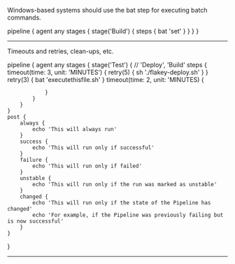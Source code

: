 Windows-based systems should use the bat step for executing batch commands.

pipeline {
    agent any
    stages {
        stage('Build') {
            steps {
                bat 'set'
            }
        }
    }
}


---

Timeouts and retries, clean-ups, etc.

pipeline {
    agent any
    stages {
        stage('Test') { // 'Deploy', 'Build'
            steps {
                timeout(time: 3, unit: 'MINUTES') {
                    retry(5) {
                        sh './flakey-deploy.sh'
                    }
                }
                retry(3) {
                    bat 'executethisfile.sh'
                }
                timeout(time: 2, unit: 'MINUTES) {
                    
                }
            }
        }
    }
    post {
        always {
            echo 'This will always run'
        }
        success {
            echo 'This will run only if successful'
        }
        failure {
            echo 'This will run only if failed'
        }
        unstable {
            echo 'This will run only if the run was marked as unstable'
        }
        changed {
            echo 'This will run only if the state of the Pipeline has changed'
            echo 'For example, if the Pipeline was previously failing but is now successful'
        }
    }
}

---


